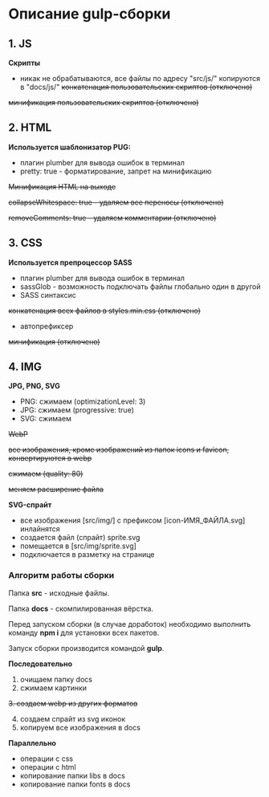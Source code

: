 # Описание gulp-сборки

## 1. JS
**Скрипты**
  + никак не обрабатываются, все файлы по адресу "src/js/" копируются в "docs/js/"
~~конкатенация пользовательских скриптов (отключено)~~

~~минификация пользовательских скриптов (отключено)~~

## 2. HTML
**Используется шаблонизатор PUG:**
  + плагин plumber для вывода ошибок в терминал
  + pretty: true - форматирование, запрет на минификацию

~~Минификация HTML на выходе~~

~~collapseWhitespace: true - удаляем все переносы (отключено)~~

~~removeComments: true - удаляем комментарии (отключено)~~

## 3. CSS
**Используется препроцессор SASS**
  + плагин plumber для вывода ошибок в терминал
  + sassGlob - возможность подключать файлы глобально один в другой
  + SASS синтаксис

~~конкатенация всех файлов в styles.min.css (отключено)~~

  + автопрефиксер

~~минификация (отключено)~~

## 4. IMG
**JPG, PNG, SVG**
  + PNG: сжимаем (optimizationLevel: 3)
  + JPG: сжимаем (progressive: true)
  + SVG: сжимаем

~~WebP~~

~~все изображения, кроме изображений из папок icons и favicon, конвертируются в webp~~

~~сжимаем (quality: 80)~~

~~меняем расширение файла~~

**SVG-спрайт**
  + все изображения [src/img/] с префиксом [icon-ИМЯ_ФАЙЛА.svg] инлайнятся
  + создается файл (спрайт) sprite.svg
  + помещается в [src/img/sprite.svg]
  + подключается в разметку на странице

### Алгоритм работы сборки

Папка **src** - исходные файлы.

Папка **docs** - скомпилированная вёрстка.

Перед запуском сборки (в случае доработок) необходимо выполнить команду **npm i** для установки всех пакетов.

Запуск сборки производится командой **gulp**.

**Последовательно**
  1. очищаем папку docs
  2. сжимаем картинки

~~3. создаем webp из других форматов~~

  4. создаем спрайт из svg иконок
  5. копируем все изображения в docs
  
**Параллельно**

  + операции с css
  + операции с html
  + копирование папки libs в docs
  + копирование папки fonts в docs
